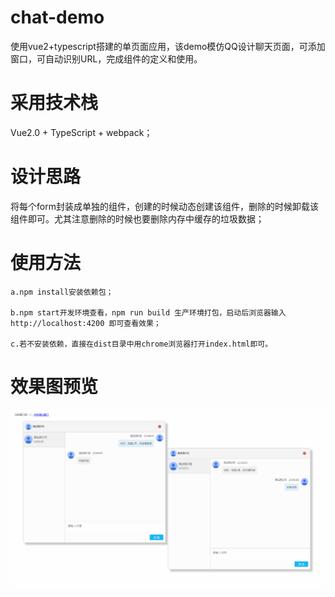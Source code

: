 # chat-demo
使用vue2+typescript搭建的单页面应用，该demo模仿QQ设计聊天页面，可添加窗口，可自动识别URL，完成组件的定义和使用。
# 采用技术栈
Vue2.0 + TypeScript + webpack；
# 设计思路
将每个form封装成单独的组件，创建的时候动态创建该组件，删除的时候卸载该组件即可。尤其注意删除的时候也要删除内存中缓存的垃圾数据；
# 使用方法

	a.npm install安装依赖包；
	
	b.npm start开发环境查看，npm run build 生产环境打包，启动后浏览器输入 http://localhost:4200 即可查看效果；

	c.若不安装依赖，直接在dist目录中用chrome浏览器打开index.html即可。
# 效果图预览
 ![image](https://github.com/lylwanan/chat-demo/blob/master/src/assets/img/result.png)

